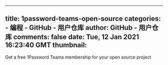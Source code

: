 
---
title: 1password-teams-open-source
categories: 
    - 编程
    - GitHub - 用户仓库
author: GitHub - 用户仓库
comments: false
date: Tue, 12 Jan 2021 16:23:40 GMT
thumbnail: 
---

<div>   
Get a free 1Password Teams membership for your open source project  
</div>
            